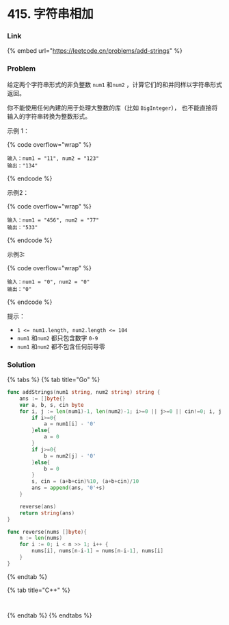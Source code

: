 # 415. 字符串相加

### Link

{% embed url="https://leetcode.cn/problems/add-strings" %}

### Problem

给定两个字符串形式的非负整数 `num1` 和`num2` ，计算它们的和并同样以字符串形式返回。

你不能使用任何內建的用于处理大整数的库（比如 `BigInteger`）， 也不能直接将输入的字符串转换为整数形式。

示例 1：

{% code overflow="wrap" %}
```
输入：num1 = "11", num2 = "123"
输出："134"
```
{% endcode %}

示例2：

{% code overflow="wrap" %}
```
输入：num1 = "456", num2 = "77"
输出："533"
```
{% endcode %}

示例3:

{% code overflow="wrap" %}
```
输入：num1 = "0", num2 = "0"
输出："0"
```
{% endcode %}

提示：

* `1 <= num1.length, num2.length <= 104`
* `num1` 和`num2` 都只包含数字 `0-9`
* `num1` 和`num2` 都不包含任何前导零

### Solution

{% tabs %}
{% tab title="Go" %}
```go
func addStrings(num1 string, num2 string) string {
    ans := []byte{}
    var a, b, s, cin byte
    for i, j := len(num1)-1, len(num2)-1; i>=0 || j>=0 || cin!=0; i, j = i-1, j-1{
        if i>=0{
            a = num1[i] - '0'
        }else{
            a = 0
        }
        if j>=0{
            b = num2[j] - '0'
        }else{
            b = 0
        }
        s, cin = (a+b+cin)%10, (a+b+cin)/10
        ans = append(ans, '0'+s)
    }

    reverse(ans)
    return string(ans)
}

func reverse(nums []byte){
    n := len(nums)
    for i := 0; i < n >> 1; i++ {
        nums[i], nums[n-i-1] = nums[n-i-1], nums[i]
    }
}
```
{% endtab %}

{% tab title="C++" %}
<pre class="language-cpp"><code class="lang-cpp"><strong>
</strong></code></pre>
{% endtab %}
{% endtabs %}
